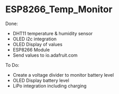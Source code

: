# ESP8266_Temp_Monitor
Done:
- DHT11 temperature & humidity sensor
- OLED i2c integration
- OLED Display of values 
- ESP8266 Module
- Send values to io.adafruit.com

To Do:
- Create a voltage divider to monitor battery level
- OLED Display battery level
- LiPo integration including charging
